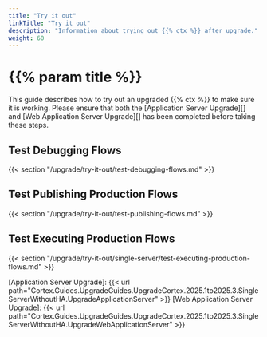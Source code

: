 ```yaml
---
title: "Try it out"
linkTitle: "Try it out"
description: "Information about trying out {{% ctx %}} after upgrade."
weight: 60
---
```


# {{% param title %}}

This guide describes how to try out an upgraded {{% ctx %}} to make sure it is working. Please ensure that both the [Application Server Upgrade][] and [Web Application Server Upgrade][] has been completed before taking these steps.

## Test Debugging Flows

{{< section "/upgrade/try-it-out/test-debugging-flows.md" >}}

## Test Publishing Production Flows

{{< section "/upgrade/try-it-out/test-publishing-flows.md" >}}

## Test Executing Production Flows

{{< section "/upgrade/try-it-out/single-server/test-executing-production-flows.md" >}}

[Application Server Upgrade]: {{< url path="Cortex.Guides.UpgradeGuides.UpgradeCortex.2025.1to2025.3.SingleServerWithoutHA.UpgradeApplicationServer" >}}
[Web Application Server Upgrade]: {{< url path="Cortex.Guides.UpgradeGuides.UpgradeCortex.2025.1to2025.3.SingleServerWithoutHA.UpgradeWebApplicationServer" >}}
